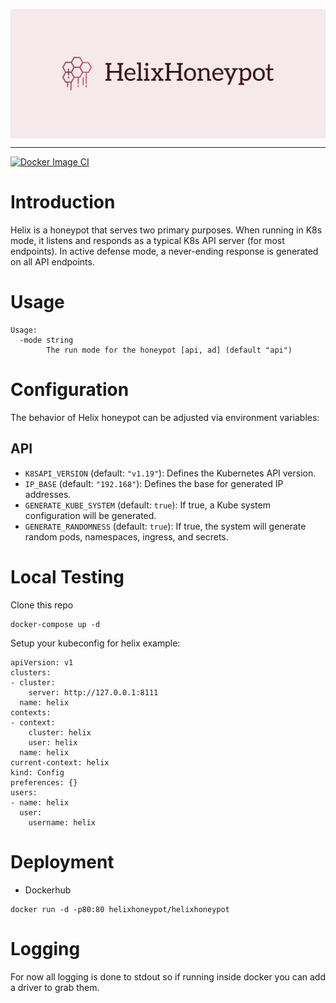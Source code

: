 <p align="center"> 
  <img src="images/cover.png" width=650" title="helix" align="center">
</p>

---
[![Docker Image CI](https://github.com/Zeerg/helix-honeypot/actions/workflows/docker-image.yml/badge.svg)](https://github.com/Zeerg/helix-honeypot/actions/workflows/docker-image.yml)

# Introduction
Helix is a honeypot that serves two primary purposes. When running in K8s mode, it listens and responds as a typical K8s API server (for most endpoints). In active defense mode, a never-ending response is generated on all API endpoints. 


# Usage
```
Usage:
  -mode string
    	The run mode for the honeypot [api, ad] (default "api")
```
# Configuration

The behavior of Helix honeypot can be adjusted via environment variables:

## API 

- `K8SAPI_VERSION` (default: `"v1.19"`): Defines the Kubernetes API version.
- `IP_BASE` (default: `"192.168"`): Defines the base for generated IP addresses.
- `GENERATE_KUBE_SYSTEM` (default: `true`): If true, a Kube system configuration will be generated.
- `GENERATE_RANDOMNESS` (default: `true`): If true, the system will generate random pods, namespaces, ingress, and secrets.

# Local Testing
Clone this repo
```
docker-compose up -d
```

Setup your kubeconfig for helix example:

```
apiVersion: v1
clusters:
- cluster:
    server: http://127.0.0.1:8111
  name: helix
contexts:
- context:
    cluster: helix
    user: helix
  name: helix
current-context: helix
kind: Config
preferences: {}
users:
- name: helix
  user:
    username: helix
```
# Deployment

* Dockerhub
```
docker run -d -p80:80 helixhoneypot/helixhoneypot
```

# Logging

For now all logging is done to stdout so if running inside docker you can add a driver to grab them. 
